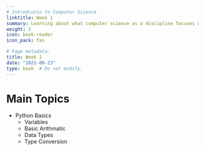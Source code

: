 ```yaml
---
# Introdcutio to Computer Science
linktitle: Week 1
summary: Learning about what computer science as a discipline focuses on, and how it intersects with merely all aspects on our everyday lives. 
weight: 2
icon: book-reader
icon_pack: fas

# Page metadata.
title: Week 2
date: "2021-08-23"
type: book  # Do not modify.
---
```


# Main Topics
* Python Basics
  * Variables
  * Basic Arithmatic
  * Data Types
  * Type Conversion

